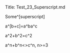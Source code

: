 ﻿Title: Test_23_Superscript.md

Some^[superscript]

a^[b+c]=a^ba^c

a^2+b^2=c^2

a^n+b^n<>c^n, n>=3
